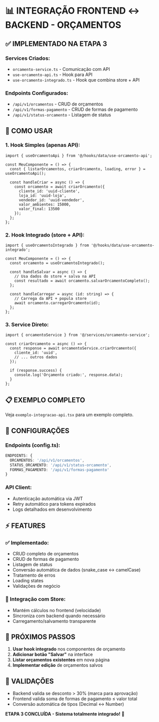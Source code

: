 # 📊 INTEGRAÇÃO FRONTEND ↔ BACKEND - ORÇAMENTOS

## ✅ **IMPLEMENTADO NA ETAPA 3**

### **Services Criados:**
- `orcamento-service.ts` - Comunicação com API
- `use-orcamento-api.ts` - Hook para API
- `use-orcamento-integrado.ts` - Hook que combina store + API

### **Endpoints Configurados:**
- `/api/v1/orcamentos` - CRUD de orçamentos
- `/api/v1/formas-pagamento` - CRUD de formas de pagamento
- `/api/v1/status-orcamento` - Listagem de status

## 🎯 **COMO USAR**

### **1. Hook Simples (apenas API):**
```tsx
import { useOrcamentoApi } from '@/hooks/data/use-orcamento-api';

const MeuComponente = () => {
  const { listarOrcamentos, criarOrcamento, loading, error } = useOrcamentoApi();
  
  const handleCriar = async () => {
    const orcamento = await criarOrcamento({
      cliente_id: 'uuid-cliente',
      loja_id: 'uuid-loja', 
      vendedor_id: 'uuid-vendedor',
      valor_ambientes: 15000,
      valor_final: 13500
    });
  };
};
```

### **2. Hook Integrado (store + API):**
```tsx
import { useOrcamentoIntegrado } from '@/hooks/data/use-orcamento-integrado';

const MeuComponente = () => {
  const orcamento = useOrcamentoIntegrado();
  
  const handleSalvar = async () => {
    // Usa dados do store + salva na API
    const resultado = await orcamento.salvarOrcamentoCompleto();
  };
  
  const handleCarregar = async (id: string) => {
    // Carrega da API + popula store
    await orcamento.carregarOrcamento(id);
  };
};
```

### **3. Service Direto:**
```tsx
import { orcamentoService } from '@/services/orcamento-service';

const criarOrcamento = async () => {
  const response = await orcamentoService.criarOrcamento({
    cliente_id: 'uuid',
    // ... outros dados
  });
  
  if (response.success) {
    console.log('Orçamento criado:', response.data);
  }
};
```

## 📋 **EXEMPLO COMPLETO**

Veja `exemplo-integracao-api.tsx` para um exemplo completo.

## 🔧 **CONFIGURAÇÕES**

### **Endpoints (config.ts):**
```typescript
ENDPOINTS: {
  ORCAMENTOS: '/api/v1/orcamentos',
  STATUS_ORCAMENTO: '/api/v1/status-orcamento', 
  FORMAS_PAGAMENTO: '/api/v1/formas-pagamento'
}
```

### **API Client:**
- Autenticação automática via JWT
- Retry automático para tokens expirados
- Logs detalhados em desenvolvimento

## ⚡ **FEATURES**

### **✅ Implementado:**
- CRUD completo de orçamentos
- CRUD de formas de pagamento
- Listagem de status
- Conversão automática de dados (snake_case ↔ camelCase)
- Tratamento de erros
- Loading states
- Validações de negócio

### **🔄 Integração com Store:**
- Mantém cálculos no frontend (velocidade)
- Sincroniza com backend quando necessário
- Carregamento/salvamento transparente

## 🚀 **PRÓXIMOS PASSOS**

1. **Usar hook integrado** nos componentes de orçamento
2. **Adicionar botão "Salvar"** na interface
3. **Listar orçamentos existentes** em nova página
4. **Implementar edição** de orçamentos salvos

## 🎯 **VALIDAÇÕES**

- Backend valida se desconto > 30% (marca para aprovação)
- Frontend valida soma de formas de pagamento ≤ valor total
- Conversão automática de tipos (Decimal ↔ Number)

**ETAPA 3 CONCLUÍDA - Sistema totalmente integrado!** 🚀